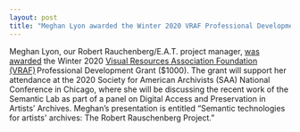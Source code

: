 ```yaml
---
layout: post
title: "Meghan Lyon awarded the Winter 2020 VRAF Professional Development Grant"
---
```

Meghan Lyon, our Robert Rauchenberg/E.A.T. project manager,  [was awarded](https://vrafoundation.org/grants/professional-development-grant/) the Winter 2020 [Visual Resources Association Foundation (VRAF)](https://vrafoundation.org/) Professional Development Grant ($1000). The grant will support her attendance at the 2020 Society for American Archivists (SAA) National Conference in Chicago, where she will be discussing the recent work of the Semantic Lab as part of a panel on Digital Access and Preservation in Artists’ Archives. Meghan’s presentation is entitled  “Semantic technologies for artists' archives: The Robert Rauschenberg Project.”
